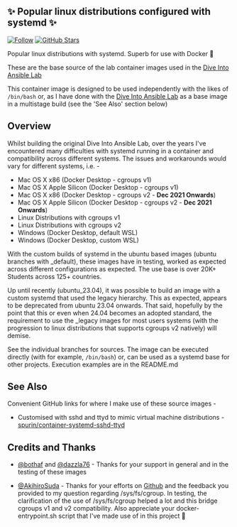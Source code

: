 ## ✨ Popular linux distributions configured with systemd ✨

[![Follow](https://shields.io/twitter/follow/jamesspurin?label=Follow)](https://twitter.com/jamesspurin)
[![GitHub Stars](https://shields.io/docker/pulls/spurin/container-systemd)](https://hub.docker.com/r/spurin/container-systemd)

Popular linux distributions with systemd.  Superb for use with Docker 🐋

These are the base source of the lab container images used in the [Dive Into Ansible Lab](https://github.com/spurin/diveintoansible-lab)

This container image is designed to be used independently with the likes of ```/bin/bash``` or, as I have done with the [Dive Into Ansible Lab](https://github.com/spurin/diveintoansible-lab) as a base image in a multistage build (see the 'See Also' section below)

## Overview

Whilst building the original Dive Into Ansible Lab, over the years I've encountered many difficulties with systemd running in a container and compatibility across different systems.  The issues and workarounds would vary for different systems, i.e. -

* Mac OS X x86 (Docker Desktop - cgroups v1)
* Mac OS X Apple Silicon (Docker Desktop - cgroups v1)
* Mac OS X x86 (Docker Desktop - cgroups v2 - **Dec 2021 Onwards**)
* Mac OS X Apple Silicon (Docker Desktop - cgroups v2 - **Dec 2021 Onwards**)
* Linux Distributions with cgroups v1
* Linux Distributions with cgroups v2
* Windows (Docker Desktop, default WSL)
* Windows (Docker Desktop, custom WSL)

With the custom builds of systemd in the ubuntu based images (ubuntu branches with _default), these images have in testing, worked as expected across different configurations as expected.  The use base is over 20K+ Students across 125+ countries.

Up until recently (ubuntu_23.04), it was possible to build an image with a custom systemd that used the legacy hierarchy.  This as expected, appears to be deprecated from ubuntu 23.04 onwards.  That said, hopefully by the point that this or even when 24.04 becomes an adopted standard, the requirement to use the _legacy images for most users systems (with the progression to linux distributions that supports cgroups v2 natively) will demise.

See the individual branches for sources.  The image can be executed directly (with for example, ```/bin/bash```) or, can be used as a systemd base for other projects.  Execution examples are in the README.md

## See Also

Convenient GitHub links for where I make use of these source images -

* Customised with sshd and ttyd to mimic virtual machine distributions - [spurin/container-systemd-sshd-ttyd](https://github.com/spurin/container-systemd-sshd-ttyd)

## Credits and Thanks

* [@bothaf](https://github.com/bothaf) and [@dazzla76](https://github.com/dazzla76) - Thanks for your support in general and in the testing of these images

* [@AkihiroSuda](https://github.com/AkihiroSuda) - Thanks for your efforts on [Github](https://github.com/AkihiroSuda/containerized-systemd) and the feedback you provided to my question regarding /sys/fs/cgroup.  In testing, the clarification of the use of /sys/fs/cgroup helped a lot and this bridge cgroups v1 and v2 compatibility.  Also appreciate your docker-entrypoint.sh script that I've made use of in this project 🚀

